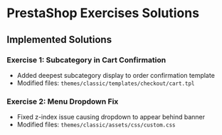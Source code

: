 # PrestaShop Exercises Solutions

## Implemented Solutions

### Exercise 1: Subcategory in Cart Confirmation
- Added deepest subcategory display to order confirmation template
- Modified files: `themes/classic/templates/checkout/cart.tpl`

### Exercise 2: Menu Dropdown Fix
- Fixed z-index issue causing dropdown to appear behind banner
- Modified files: `themes/classic/assets/css/custom.css`
